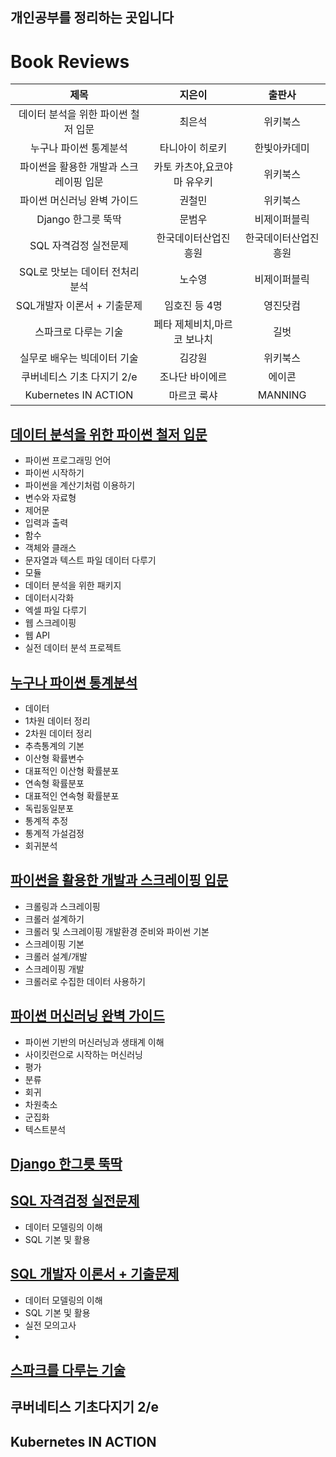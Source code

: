## 개인공부를 정리하는 곳입니다

# Book Reviews

|제목|지은이|출판사|
|:---:|:---:|:---:|
|데이터 분석을 위한 파이썬 철저 입문|최은석|위키북스|
|누구나 파이썬 통계분석|타니아이 히로키|한빛아카데미|
|파이썬을 활용한 개발과 스크레이핑 입문|카토 카츠야,요코야마 유우키|위키북스|
|파이썬 머신러닝 완벽 가이드|권철민|위키북스|
|Django 한그릇 뚝딱|문범우|비제이퍼블릭|
|SQL 자격검정 실전문제|한국데이터산업진흥원|한국데이터산업진흥원|
|SQL로 맛보는 데이터 전처리 분석|노수영|비제이퍼블릭|
|SQL개발자 이론서 + 기출문제|임호진 등 4명|영진닷컴|
|스파크로 다루는 기술|페타 제체비치,마르코 보나치|길벗|
|실무로 배우는 빅데이터 기술|김강원|위키북스|
|쿠버네티스 기초 다지기 2/e|조나단 바이에르|에이콘|
|Kubernetes IN ACTION|마르코 룩샤|MANNING|



## [데이터 분석을 위한 파이썬 철저 입문](https://wikibook.co.kr/images/cover/l/9791158391928.jpg)
- 파이썬 프로그래밍 언어
- 파이썬 시작하기
- 파이썬을 계산기처럼 이용하기
- 변수와 자료형
- 제어문
- 입력과 출력
- 함수
- 객체와 클래스
- 문자열과 텍스트 파일 데이터 다루기
- 모듈
- 데이터 분석을 위한 패키지
- 데이터시각화
- 엑셀 파일 다루기
- 웹 스크레이핑
- 웹 API
- 실전 데이터 분석 프로젝트

## [누구나 파이썬 통계분석](http://image.yes24.com/goods/89972967/XL)
- 데이터
- 1차원 데이터 정리
- 2차원 데이터 정리
- 추측통계의 기본
- 이산형 확률변수
- 대표적인 이산형 확률분포
- 연속형 확률분포
- 대표적인 연속형 확률분포
- 독립동일분포
- 통계적 추정
- 통계적 가설검정
- 회귀분석

## [파이썬을 활용한 개발과 스크레이핑 입문](http://image.yes24.com/goods/76488159/XL)

- 크롤링과 스크레이핑
- 크롤러 설계하기
- 크롤러 및 스크레이핑 개발환경 준비와 파이썬 기본
- 스크레이핑 기본
- 크롤러 설계/개발
- 스크레이핑 개발
- 크롤러로 수집한 데이터 사용하기

## [파이썬 머신러닝 완벽 가이드](https://seol8118.github.io/assets/images/book/pythonMLDefinitiveGuide/cover.JPG)

- 파이썬 기반의 머신러닝과 생태계 이해
- 사이킷런으로 시작하는 머신러닝
- 평가
- 분류
- 회귀
- 차원축소
- 군집화
- 텍스트분석

## [Django 한그릇 뚝딱](http://image.yes24.com/goods/83568594/XL)

## [SQL 자격검정 실전문제](http://mobile.kyobobook.co.kr/common/image/resize?url=http://image.kyobobook.co.kr/images/book/large/846/l9788988474846.jpg)
- 데이터 모델링의 이해
- SQL 기본 및 활용

## [SQL 개발자 이론서 + 기출문제](http://image.yes24.com/goods/90036034/XL)
- 데이터 모델링의 이해
- SQL 기본 및 활용
- 실전 모의고사
- 
## [스파크를 다루는 기술](http://image.yes24.com/goods/60762998/XL)

## 쿠버네티스 기초다지기 2/e

## Kubernetes IN ACTION

